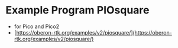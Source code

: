 # Example Program PIOsquare

* for Pico and Pico2
* [https://oberon-rtk.org/examples/v2/piosquare/](https://oberon-rtk.org/examples/v2/piosquare/)
